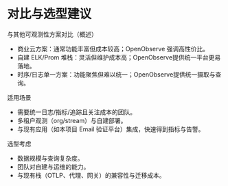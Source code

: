 # 对比与选型建议

与其他可观测性方案对比（概述）
- 商业云方案：通常功能丰富但成本较高；OpenObserve 强调高性价比。
- 自建 ELK/Prom 堆栈：灵活但维护成本高；OpenObserve提供统一平台更易落地。
- 时序/日志单一方案：功能聚焦但难以统一；OpenObserve提供统一摄取与查询。

适用场景
- 需要统一日志/指标/追踪且关注成本的团队。
- 多租户观测（org/stream）与自建部署。
- 与现有应用（如本项目 Email 验证平台）集成，快速得到指标与告警。

选型考虑
- 数据规模与查询复杂度。
- 团队对自建与运维的能力。
- 与现有栈（OTLP、代理、网关）的兼容性与迁移成本。